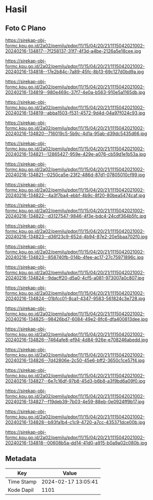 # Hasil

## Foto C Plano

https://sirekap-obj-formc.kpu.go.id/2a02/pemilu/pdpr/11/15/04/20/21/1115042021002-20240216-134817--7f258137-31f7-4f3d-a4be-2126a5e18cee.jpg

https://sirekap-obj-formc.kpu.go.id/2a02/pemilu/pdpr/11/15/04/20/21/1115042021002-20240216-134818--17e2b84c-7a89-45fc-8b13-69c127d0bd9a.jpg

https://sirekap-obj-formc.kpu.go.id/2a02/pemilu/pdpr/11/15/04/20/21/1115042021002-20240216-134819--980e469c-37f7-4e0a-b563-910e5a1165db.jpg

https://sirekap-obj-formc.kpu.go.id/2a02/pemilu/pdpr/11/15/04/20/21/1115042021002-20240216-134819--abba1503-f531-4572-9d4d-04a97f024c93.jpg

https://sirekap-obj-formc.kpu.go.id/2a02/pemilu/pdpr/11/15/04/20/21/1115042021002-20240216-134820--716019c5-5b9c-4d1a-95ab-d39dc5435d66.jpg

https://sirekap-obj-formc.kpu.go.id/2a02/pemilu/pdpr/11/15/04/20/21/1115042021002-20240216-134821--12865427-959e-429e-a076-cb59d1e1b53a.jpg

https://sirekap-obj-formc.kpu.go.id/2a02/pemilu/pdpr/11/15/04/20/21/1115042021002-20240216-134821--0250ca5e-23f2-486d-87d1-07805010cf99.jpg

https://sirekap-obj-formc.kpu.go.id/2a02/pemilu/pdpr/11/15/04/20/21/1115042021002-20240216-134822--4a3f7ba4-ebbf-4b9c-8f20-80bea5474caf.jpg

https://sirekap-obj-formc.kpu.go.id/2a02/pemilu/pdpr/11/15/04/20/21/1115042021002-20240216-134822--d3127547-9846-4f3e-bdc4-24cdf364b5fc.jpg

https://sirekap-obj-formc.kpu.go.id/2a02/pemilu/pdpr/11/15/04/20/21/1115042021002-20240216-134823--d36f23c9-652d-4b94-87e2-20e5baa702f0.jpg

https://sirekap-obj-formc.kpu.go.id/2a02/pemilu/pdpr/11/15/04/20/21/1115042021002-20240216-134823--858740fb-014b-4fee-ac17-27c75971896c.jpg

https://sirekap-obj-formc.kpu.go.id/2a02/pemilu/pdpr/11/15/04/20/21/1115042021002-20240216-134824--9dacff20-d5a0-4cf5-a081-973007a0c807.jpg

https://sirekap-obj-formc.kpu.go.id/2a02/pemilu/pdpr/11/15/04/20/21/1115042021002-20240216-134824--01bfcc01-8ca1-4347-9583-561824c3e728.jpg

https://sirekap-obj-formc.kpu.go.id/2a02/pemilu/pdpr/11/15/04/20/21/1115042021002-20240216-134825--98426bd7-6084-49e2-8fc6-dfa400813dee.jpg

https://sirekap-obj-formc.kpu.go.id/2a02/pemilu/pdpr/11/15/04/20/21/1115042021002-20240216-134826--7464afe8-ef94-4d84-926e-e708246abedd.jpg

https://sirekap-obj-formc.kpu.go.id/2a02/pemilu/pdpr/11/15/04/20/21/1115042021002-20240216-134826--7d42806e-2c50-45e6-bff2-3650c1ce57f4.jpg

https://sirekap-obj-formc.kpu.go.id/2a02/pemilu/pdpr/11/15/04/20/21/1115042021002-20240216-134827--6e7c16df-97b8-45d3-b6b8-a3f9bd6a09f0.jpg

https://sirekap-obj-formc.kpu.go.id/2a02/pemilu/pdpr/11/15/04/20/21/1115042021002-20240216-134827--f19deb39-7b03-4e59-88eb-0e0924ff9b17.jpg

https://sirekap-obj-formc.kpu.go.id/2a02/pemilu/pdpr/11/15/04/20/21/1115042021002-20240216-134828--b93fa1b4-c1c9-4720-a7cc-435371dce00b.jpg

https://sirekap-obj-formc.kpu.go.id/2a02/pemilu/pdpr/11/15/04/20/21/1115042021002-20240216-134818--00608b5a-dd14-41d0-a915-b0a9a02c080b.jpg


## Metadata

| Key        | Value               |
| ---------- | ------------------- |
| Time Stamp | 2024-02-17 13:05:41 |
| Kode Dapil | 1101                |



